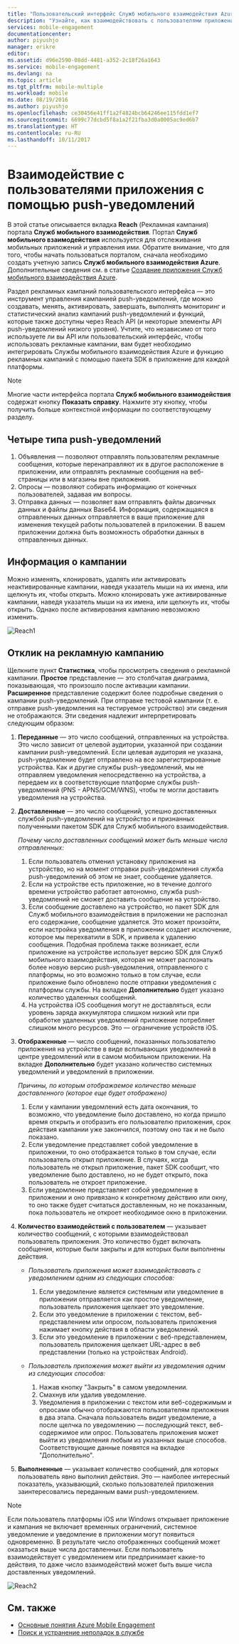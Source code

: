 ```yaml
---
title: "Пользовательский интерфейс Служб мобильного взаимодействия Azure - Рекламные кампании"
description: "Узнайте, как взаимодействовать с пользователями приложения с помощью push-уведомлений на базе Служб мобильного взаимодействия Azure"
services: mobile-engagement
documentationcenter: 
author: piyushjo
manager: erikre
editor: 
ms.assetid: d96e2590-08dd-4481-a352-2c18f26a1643
ms.service: mobile-engagement
ms.devlang: na
ms.topic: article
ms.tgt_pltfrm: mobile-multiple
ms.workload: mobile
ms.date: 08/19/2016
ms.author: piyushjo
ms.openlocfilehash: ce30456e41ff1a2f4824bcb64246ee115fdd1ef7
ms.sourcegitcommit: 6699c77dcbd5f8a1a2f21fba3d0a0005ac9ed6b7
ms.translationtype: HT
ms.contentlocale: ru-RU
ms.lasthandoff: 10/11/2017
---
```

# <a name="how-to-reach-out-to-the-users-of-your-application-with-push-notifications"></a>Взаимодействие с пользователями приложения с помощью push-уведомлений
В этой статье описывается вкладка **Reach** (Рекламная кампания) портала **Служб мобильного взаимодействия**. Портал **Служб мобильного взаимодействия** используется для отслеживания мобильных приложений и управления ими. Обратите внимание, что для того, чтобы начать пользоваться порталом, сначала необходимо создать учетную запись **Служб мобильного взаимодействия Azure**. Дополнительные сведения см. в статье [Создание приложения Служб мобильного взаимодействия Azure](mobile-engagement-create.md).

Раздел рекламных кампаний пользовательского интерфейса — это инструмент управления кампанией push-уведомлений, где можно создавать, менять, активировать, завершать, выполнять мониторинг и статистический анализ кампаний push-уведомлений и функций, которые также доступны через Reach API (и некоторые элементы API push-уведомлений низкого уровня). Учтите, что независимо от того используете ли вы API или пользовательский интерфейс, чтобы использовать рекламные кампании, вам будет необходимо интегрировать Службы мобильного взаимодействия Azure и функцию рекламных кампаний с помощью пакета SDK в приложение для каждой платформы.

> [!NOTE]
> Многие части интерфейса портала **Служб мобильного взаимодействия** содержат кнопку **Показать справку**. Нажмите эту кнопку, чтобы получить больше контекстной информации по соответствующему разделу.
> 
> 

## <a name="four-types-of-push-notifications"></a>Четыре типа push-уведомлений
1. Объявления — позволяют отправлять пользователям рекламные сообщения, которые перенаправляют их в другое расположение в приложении, или отправлять рекламные сообщения на веб-страницы или в магазины вне приложения. 
2. Опросы — позволяют собирать информацию от конечных пользователей, задавая им вопросы.
3. Отправка данных — позволяет вам отправлять файлы двоичных данных и файлы данных Base64. Информация, содержащаяся в отправленных данных отправляется в ваше приложение для изменения текущей работы пользователей в приложении. В вашем приложении должна быть возможность обработки данных в отправленных данных.

## <a name="campaign-details"></a>Информация о кампании
Можно изменять, клонировать, удалять или активировать неактивированные кампании, наведя указатель мыши на их имена, или щелкнуть их, чтобы открыть. Можно клонировать уже активированные кампании, наведя указатель мыши на их имена, или щелкнуть их, чтобы открыть. Однако после активирования кампанию невозможно изменить.

![Reach1][18]

## <a name="reach-feedback"></a>Отклик на рекламную кампанию
Щелкните пункт **Статистика**, чтобы просмотреть сведения о рекламной кампании. **Простое** представление — это столбчатая диаграмма, показывающая, что произошло после активации кампании. **Расширенное** представление содержит более подробные сведения о кампании push-уведомлений. При отправке тестовой кампании (т. е. отправке push-уведомления на тестируемое устройство) эти сведения не отображаются. Эти сведения надлежит интерпретировать следующим образом:

1. **Переданные** — это число сообщений, отправленных на устройства. Это число зависит от целевой аудитории, указанной при создании кампании push-уведомлений. Если целевая аудитория не указана, push-уведомление будет отправлено на все зарегистрированные устройства. Как и другие службы push-уведомлений, мы не отправляем уведомления непосредственно на устройства, а передаем их в соответствующие платформе службы push-уведомлений (PNS - APNS/GCM/WNS), чтобы те могли доставить уведомления на устройства. 
2. **Доставленные** — это число сообщений, успешно доставленных службой push-уведомлений на устройство и признанных полученными пакетом SDK для Служб мобильного взаимодействия. 
   
   *Почему число доставленных сообщений может быть меньше числа отправленных:*
   
   1. Если пользователь отменил установку приложения на устройство, но на момент отправки push-уведомления служба push-уведомлений об этом не знает, сообщение удаляется.
   2. Если на устройстве есть приложение, но в течение долгого времени устройство работает автономно, служба push-уведомлений не сможет доставить сообщение на устройство. 
   3. Если сообщение доставлено на устройство, но пакет SDK для Служб мобильного взаимодействия в приложении не распознал его содержание, сообщение удаляется. Это может произойти, если настройка уведомления в приложении создает исключение, которое мы перехватили в SDK, и привела к удалению сообщения. Подобная проблема также возникает, если приложение на устройстве использует версию SDK для Служб мобильного взаимодействия, которая не может распознать более новую версию push-уведомления, отправленного с платформы, но это возможно только в том случае, если приложение было обновлено после отправки уведомления с платформы службы. На вкладке **Дополнительно** будет указано количество удаленных сообщений. 
   4. На устройства iOS сообщения могут не доставляться, если уровень заряда аккумулятора слишком низкий или при обработке удаленных уведомлений приложение потребляет слишком много ресурсов. Это — ограничение устройств iOS.   
3. **Отображенные** — число сообщений, показанных пользователю приложения на устройстве в виде всплывающих уведомлений в центре уведомлений или в самом мобильном приложении.  На вкладке **Дополнительно** будет указано количество системных уведомлений и уведомлений в приложении. 
   
   *Причины, по которым отображаемое количество меньше доставленного (которое еще будет отображено)*
   
   1. Если у кампании уведомлений есть дата окончания, то возможно, что уведомление было доставлено, но когда пришло время открыть и отобразить его пользователю приложения, срок действия кампании уже закончился, поэтому оно так и не было показано.   
   2. Если уведомление представляет собой уведомление в приложении, то оно отображается только в том случае, если пользователь открыл приложение. В случаях, когда пользователь не открыл приложение, пакет SDK сообщит, что уведомление было доставлено, но не будет открыто, пока пользователь не откроет приложение. 
   3. Если уведомление представляет собой уведомление в приложении и оно привязано к конкретному действию или окну, то оно также будет считаться доставленным, но не показанным, пока пользователь не откроет необходимое окно в приложении. 
4. **Количество взаимодействий с пользователем** — указывает количество сообщений, с которыми взаимодействовал пользователь приложения. Это количество будет включать сообщения, которые были закрыты и для которых были выполнены действия. 
   
   * *Пользователь приложения может взаимодействовать с уведомлением одним из следующих способов:*
     
     1. Если уведомление является системным или уведомление в приложении отправляется как простое уведомление, пользователь приложения щелкает это уведомление.
     2. Если это уведомление в приложении с текстом, веб-представлением или опросом, пользователь приложения нажимает кнопку действия в области уведомлений.
     3. Если это уведомление в приложении с веб-представлением, пользователь приложения щелкает URL-адрес в веб представлении (только на устройствах Android).
   * *Пользователь приложения может выйти из уведомления одним из следующих способов:*
     
     1. Нажав кнопку "Закрыть" в самом уведомлении. 
     2. Смахнув или удалив уведомление. 
     3. Уведомления в приложении с текстом или веб-содержимым и опросами обычно отображаются пользователям приложения в два этапа. Сначала пользователь видит уведомление, а после щелчка по уведомлению — последующий текст, веб-содержимое или опрос. Пользователь приложения может выйти из уведомления любым из указанных выше способов. Соответствующие данные появятся на вкладке "Дополнительно". 
5. **Выполненные** — указывает количество сообщений, для которых пользователь явно выполнил действия. Это — наиболее интересный показатель, указывающий, сколько пользователей приложения заинтересовались переданным вами push-уведомлением. 

> [!NOTE]
> Если пользователь платформы iOS или Windows открывает приложение и кампания не включает временных ограничений, системное уведомление и уведомление в приложении могут появиться одновременно. В результате число отображенных сообщений может оказаться выше числа доставленных. Если пользователь взаимодействует с уведомлением или предпринимает какие-то действия, то даже число взаимодействий может быть выше числа доставленных уведомлений. 
> 
> 

![Reach2][19]

## <a name="see-also"></a>См. также
* [Основные понятия Azure Mobile Engagement][Link 6]
* [Поиск и устранение неполадок в службе][Link 24]

<!--Image references-->
[1]: ./media/mobile-engagement-user-interface-navigation/navigation1.png
[2]: ./media/mobile-engagement-user-interface-home/home1.png
[3]: ./media/mobile-engagement-user-interface-home/home2.png
[4]: ./media/mobile-engagement-user-interface-home/home3.png
[5]: ./media/mobile-engagement-user-interface-home/home4.png
[6]: ./media/mobile-engagement-user-interface-home/home5.png
[7]: ./media/mobile-engagement-user-interface-my-account/myaccount1.png
[8]: ./media/mobile-engagement-user-interface-my-account/myaccount2.png
[9]: ./media/mobile-engagement-user-interface-my-account/myaccount3.png
[10]: ./media/mobile-engagement-user-interface-analytics/analytics1.png
[11]: ./media/mobile-engagement-user-interface-analytics/analytics2.png
[12]: ./media/mobile-engagement-user-interface-analytics/analytics3.png
[13]: ./media/mobile-engagement-user-interface-analytics/analytics4.png
[14]: ./media/mobile-engagement-user-interface-monitor/monitor1.png
[15]: ./media/mobile-engagement-user-interface-monitor/monitor2.png
[16]: ./media/mobile-engagement-user-interface-monitor/monitor3.png
[17]: ./media/mobile-engagement-user-interface-monitor/monitor4.png
[18]: ./media/mobile-engagement-user-interface-reach/reach1.png
[19]: ./media/mobile-engagement-user-interface-reach/reach2.png
[20]: ./media/mobile-engagement-user-interface-reach-campaign/Reach-Campaign1.png
[21]: ./media/mobile-engagement-user-interface-reach-campaign/Reach-Campaign2.png
[22]: ./media/mobile-engagement-user-interface-reach-campaign/Reach-Campaign3.png
[23]: ./media/mobile-engagement-user-interface-reach-campaign/Reach-Campaign4.png
[24]: ./media/mobile-engagement-user-interface-reach-campaign/Reach-Campaign5.png
[25]: ./media/mobile-engagement-user-interface-reach-campaign/Reach-Campaign6.png
[26]: ./media/mobile-engagement-user-interface-reach-campaign/Reach-Campaign7.png
[27]: ./media/mobile-engagement-user-interface-reach-campaign/Reach-Campaign8.png
[28]: ./media/mobile-engagement-user-interface-reach-campaign/Reach-Campaign9.png
[29]: ./media/mobile-engagement-user-interface-reach-criterion/Reach-Criterion1.png
[30]: ./media/mobile-engagement-user-interface-reach-content/Reach-Content1.png
[31]: ./media/mobile-engagement-user-interface-reach-content/Reach-Content2.png
[32]: ./media/mobile-engagement-user-interface-reach-content/Reach-Content3.png
[33]: ./media/mobile-engagement-user-interface-reach-content/Reach-Content4.png
[34]: ./media/mobile-engagement-user-interface-dashboard/dashboard1.png
[35]: ./media/mobile-engagement-user-interface-segments/segments1.png
[36]: ./media/mobile-engagement-user-interface-segments/segments2.png
[37]: ./media/mobile-engagement-user-interface-segments/segments3.png
[38]: ./media/mobile-engagement-user-interface-segments/segments4.png
[39]: ./media/mobile-engagement-user-interface-segments/segments5.png
[40]: ./media/mobile-engagement-user-interface-segments/segments6.png
[41]: ./media/mobile-engagement-user-interface-segments/segments7.png
[42]: ./media/mobile-engagement-user-interface-segments/segments8.png
[43]: ./media/mobile-engagement-user-interface-segments/segments9.png
[44]: ./media/mobile-engagement-user-interface-segments/segments10.png
[45]: ./media/mobile-engagement-user-interface-segments/segments11.png
[46]: ./media/mobile-engagement-user-interface-settings/settings1.png
[47]: ./media/mobile-engagement-user-interface-settings/settings2.png
[48]: ./media/mobile-engagement-user-interface-settings/settings3.png
[49]: ./media/mobile-engagement-user-interface-settings/settings4.png
[50]: ./media/mobile-engagement-user-interface-settings/settings5.png
[51]: ./media/mobile-engagement-user-interface-settings/settings6.png
[52]: ./media/mobile-engagement-user-interface-settings/settings7.png
[53]: ./media/mobile-engagement-user-interface-settings/settings8.png
[54]: ./media/mobile-engagement-user-interface-settings/settings9.png
[55]: ./media/mobile-engagement-user-interface-settings/settings10.png
[56]: ./media/mobile-engagement-user-interface-settings/settings11.png
[57]: ./media/mobile-engagement-user-interface-settings/settings12.png
[58]: ./media/mobile-engagement-user-interface-settings/settings13.png

<!--Link references-->
[Link 1]: mobile-engagement-user-interface.md
[Link 2]: mobile-engagement-troubleshooting-guide.md
[Link 3]: mobile-engagement-how-tos.md
[Link 4]: http://go.microsoft.com/fwlink/?LinkID=525553
[Link 5]: http://go.microsoft.com/fwlink/?LinkID=525554
[Link 6]: http://go.microsoft.com/fwlink/?LinkId=525555
[Link 7]: https://account.windowsazure.com/PreviewFeatures
[Link 8]: https://social.msdn.microsoft.com/Forums/azure/home?forum=azuremobileengagement
[Link 9]: http://azure.microsoft.com/services/mobile-engagement/
[Link 10]: http://azure.microsoft.com/documentation/services/mobile-engagement/
[Link 11]: http://azure.microsoft.com/pricing/details/mobile-engagement/
[Link 12]: mobile-engagement-user-interface-navigation.md
[Link 13]: mobile-engagement-user-interface-home.md
[Link 14]: mobile-engagement-user-interface-my-account.md
[Link 15]: mobile-engagement-user-interface-analytics.md
[Link 16]: mobile-engagement-user-interface-monitor.md
[Link 17]: mobile-engagement-user-interface-reach.md
[Link 18]: mobile-engagement-user-interface-segments.md
[Link 19]: mobile-engagement-user-interface-dashboard.md
[Link 20]: mobile-engagement-user-interface-settings.md
[Link 21]: mobile-engagement-troubleshooting-guide-analytics.md
[Link 22]: mobile-engagement-troubleshooting-guide-apis.md
[Link 23]: mobile-engagement-troubleshooting-guide-push-reach.md
[Link 24]: mobile-engagement-troubleshooting-guide-service.md
[Link 25]: mobile-engagement-troubleshooting-guide-sdk.md
[Link 26]: mobile-engagement-troubleshooting-guide-sr-info.md
[Link 27]: mobile-engagement-user-interface-reach-campaign.md
[Link 28]: mobile-engagement-user-interface-reach-criterion.md
[Link 29]: mobile-engagement-user-interface-reach-content.md

